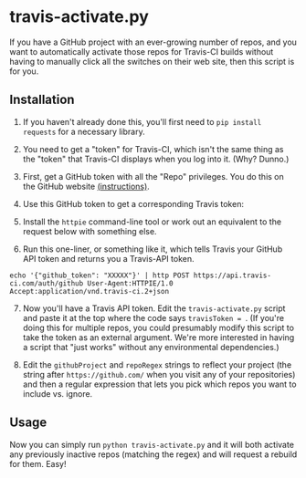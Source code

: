 # travis-activate.py 

If you have a GitHub project with an ever-growing number of repos, and
you want to automatically activate those repos for Travis-CI builds
without having to manually click all the switches on their web site,
then this script is for you.

## Installation


1) If you haven't already done this, you'll first need to `pip install
requests` for a necessary library.

2) You need to get a "token" for Travis-CI, which isn't the same thing
as the "token" that Travis-CI displays when you log into it. (Why?
Dunno.)

3) First, get a GitHub token with all the "Repo" privileges. You do
this on the GitHub website
[(instructions)](https://github.com/blog/1509-personal-api-tokens). 

4) Use this GitHub token to get a corresponding Travis token:
5) Install the `httpie` command-line tool or work out an equivalent
   to the request below with something else.
6) Run this one-liner, or something like it, which tells Travis your
  GitHub API token and returns you a Travis-API token.

```
echo '{"github_token": "XXXXX"}' | http POST https://api.travis-ci.com/auth/github User-Agent:HTTPIE/1.0 Accept:application/vnd.travis-ci.2+json
```

7) Now you'll have a Travis API token. Edit the `travis-activate.py`
script and paste it at the top where the code says `travisToken = `.
(If you're doing this for multiple repos, you could presumably modify
this script to take the token as an external argument. We're more
interested in having a script that "just works" without any
environmental dependencies.)

8) Edit the `githubProject` and `repoRegex` strings to reflect your
   project (the string after `https://github.com/` when you visit
   any of your repositories) and then a regular expression that lets
   you pick which repos you want to include vs. ignore.


## Usage

Now you can simply run `python travis-activate.py` and
it will both activate any previously inactive repos (matching the
regex) and will request a rebuild for them. Easy!

